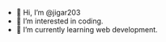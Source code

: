 - 👋 Hi, I’m @jigar203
- 👀 I’m interested in coding.
- 🌱 I’m currently learning web development.


<!---
jigar203/jigar203 is a ✨ special ✨ repository because its `README.md` (this file) appears on your GitHub profile.
You can click the Preview link to take a look at your changes.
--->
